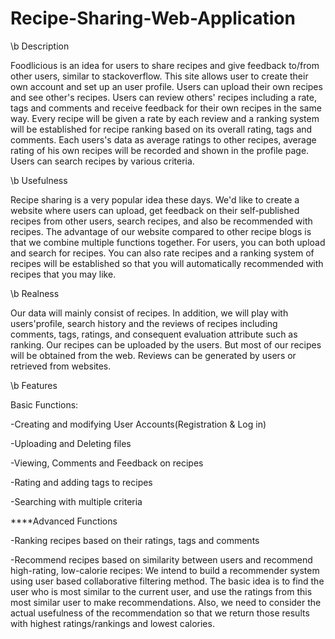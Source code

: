 # Recipe-Sharing-Web-Application

\b Description

Foodlicious is an idea for users to share recipes and give feedback to/from other users, similar to stackoverflow.
This site allows user to create their own account and set up an user profile. Users can upload their own recipes and see other's recipes.
Users can review others' recipes including a rate, tags and comments and  receive feedback for their own recipes in the same way.
Every recipe will be given a rate by each review and a ranking system will be established for recipe ranking based on its overall rating, tags and comments.
Each users's data as average ratings to other recipes, average rating of his own recipes will be recorded and shown in the profile page.
Users can search recipes by various criteria.

\b Usefulness

Recipe sharing is a very popular idea these days. We'd like to create a website where users can upload, get feedback on their self-published recipes from other users, search recipes, and also be recommended with recipes.
The advantage of our website compared to other recipe blogs is that we combine multiple functions together. For users, you can both upload and search for recipes. You can also rate recipes and a ranking system of recipes will be established so that you will automatically recommended with recipes that you may like.

\b Realness

Our data will mainly consist of recipes. In addition, we will play with users'profile, search history and the reviews of recipes including comments, tags, ratings, and consequent evaluation attribute such as ranking.
Our recipes can be uploaded by the users. But most of our recipes will be obtained from the web. Reviews can be generated by users or retrieved from websites.


\b Features

Basic Functions:

-Creating and modifying User Accounts(Registration & Log in)

-Uploading and Deleting files

-Viewing, Comments and Feedback on  recipes

-Rating and adding tags to recipes

-Searching with multiple criteria


****Advanced Functions

-Ranking recipes based on their ratings, tags and comments

-Recommend recipes based on similarity between users and recommend high-rating, low-calorie recipes:
We intend to build a recommender system using user based collaborative filtering method. The basic idea  is to find the user who is most similar to the current user, and use the ratings from this most similar user to make recommendations. Also, we need to consider the actual usefulness of the recommendation so that we return those results with highest ratings/rankings and lowest calories.
